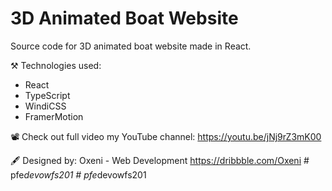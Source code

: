 # 3D Animated Boat Website

Source code for 3D animated boat website made in React.

⚒️ Technologies used:
- React
- TypeScript
- WindiCSS
- FramerMotion

📽️ Check out full video my YouTube channel:
https://youtu.be/jNj9rZ3mK00

🖋️ Designed by:
Oxeni - Web Development
https://dribbble.com/Oxeni
#   p f e _ d e v o w f s 2 0 1  
 #   p f e _ d e v o w f s 2 0 1  
 